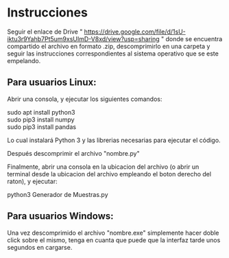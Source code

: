   # Instrucciones
  
  Seguir el enlace de Drive " https://drive.google.com/file/d/1sU-iktu3r9Yahb7Pt5um9xsUImD-V8xd/view?usp=sharing " donde se encuentra compartido el archivo en formato .zip,   descomprimirlo en una carpeta y seguir las instrucciones correspondientes al sistema operativo que se este empelando.


## Para usuarios Linux:

Abrir una consola, y ejecutar los siguientes comandos:

sudo apt install python3  
sudo pip3 install numpy  
sudo pip3 install  pandas  

Lo cual instalará Python 3 y las librerias necesarias para ejecutar el código.

Después descomprimir el archivo "nombre.py"

Finalmente, abrir una consola en la ubicacion del archivo (o abrir un terminal desde la ubicacion del archivo empleando el boton derecho del raton), y ejecutar:

python3 Generador de Muestras.py


## Para usuarios Windows:

Una vez descomprimido el archivo "nombre.exe" simplemente hacer doble click sobre el mismo, tenga en cuanta que puede que la interfaz tarde unos segundos en cargarse.



